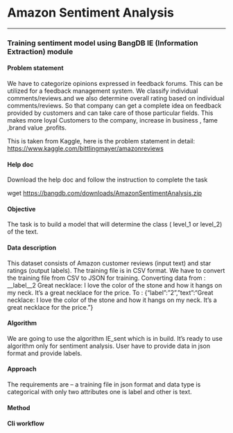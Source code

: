 # Amazon Sentiment Analysis
-------------------------

### Training sentiment model using BangDB IE (Information Extraction) module

#### Problem statement

We have to categorize opinions expressed in feedback forums. This can be utilized for a feedback management system. We classify individual comments/reviews.and we also determine overall rating based on individual comments/reviews. So that company can get a complete idea on feedback provided by customers and can take care of those particular fields. This makes more loyal Customers to the company, increase in business , fame ,brand value ,profits.

This is taken from Kaggle, here is the problem statement in detail:
https://www.kaggle.com/bittlingmayer/amazonreviews

#### Help doc
Download the help doc and follow the instruction to complete the task

wget https://bangdb.com/downloads/AmazonSentimentAnalysis.zip

#### Objective
The task is to build a model that will determine the class ( level_1 or level_2) of the text.

#### Data description
This dataset consists of Amazon customer reviews (input text) and star ratings (output labels). The training file is in CSV format. We have to convert the training file from CSV to JSON for training. Converting data from : __label__2 Great necklace: I love the color of the stone and how it hangs on my neck. It’s a great necklace for the price. To : {“label”:”2”,”text”:“Great necklace: I love the color of the stone and how it hangs on my neck. It’s a great necklace for the price.”}

#### Algorithm
We are going to use the algorithm IE_sent which is in build. It’s ready to use algorithm only for sentiment analysis. User have to provide data in json format and provide labels.

#### Approach
The requirements are – a training file in json format and data type is categorical with only two attributes one is label and other is text.

#### Method

#### Cli workflow
